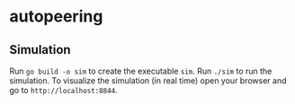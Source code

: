 # autopeering

## Simulation

Run `go build -o sim` to create the executable `sim`.
Run `./sim` to run the simulation.
To visualize the simulation (in real time) open your browser and go to `http://localhost:8844`.